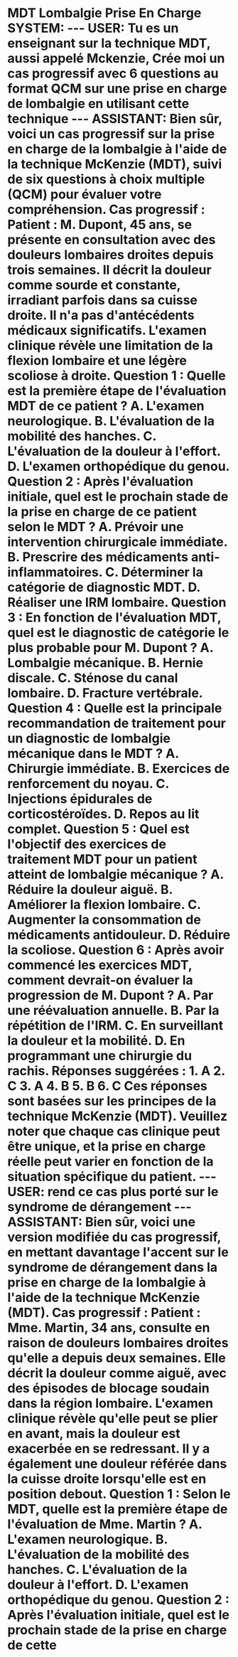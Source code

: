 # MDT Lombalgie Prise En Charge **SYSTEM**: --- **USER**: Tu es un enseignant sur la technique MDT, aussi appelé Mckenzie, Crée moi un cas progressif avec 6 questions au format QCM sur une prise en charge de lombalgie en utilisant cette technique --- **ASSISTANT**: Bien sûr, voici un cas progressif sur la prise en charge de la lombalgie à l'aide de la technique McKenzie (MDT), suivi de six questions à choix multiple (QCM) pour évaluer votre compréhension. Cas progressif : Patient : M. Dupont, 45 ans, se présente en consultation avec des douleurs lombaires droites depuis trois semaines. Il décrit la douleur comme sourde et constante, irradiant parfois dans sa cuisse droite. Il n'a pas d'antécédents médicaux significatifs. L'examen clinique révèle une limitation de la flexion lombaire et une légère scoliose à droite. Question 1 : Quelle est la première étape de l'évaluation MDT de ce patient ? A. L'examen neurologique. B. L'évaluation de la mobilité des hanches. C. L'évaluation de la douleur à l'effort. D. L'examen orthopédique du genou. Question 2 : Après l'évaluation initiale, quel est le prochain stade de la prise en charge de ce patient selon le MDT ? A. Prévoir une intervention chirurgicale immédiate. B. Prescrire des médicaments anti-inflammatoires. C. Déterminer la catégorie de diagnostic MDT. D. Réaliser une IRM lombaire. Question 3 : En fonction de l'évaluation MDT, quel est le diagnostic de catégorie le plus probable pour M. Dupont ? A. Lombalgie mécanique. B. Hernie discale. C. Sténose du canal lombaire. D. Fracture vertébrale. Question 4 : Quelle est la principale recommandation de traitement pour un diagnostic de lombalgie mécanique dans le MDT ? A. Chirurgie immédiate. B. Exercices de renforcement du noyau. C. Injections épidurales de corticostéroïdes. D. Repos au lit complet. Question 5 : Quel est l'objectif des exercices de traitement MDT pour un patient atteint de lombalgie mécanique ? A. Réduire la douleur aiguë. B. Améliorer la flexion lombaire. C. Augmenter la consommation de médicaments antidouleur. D. Réduire la scoliose. Question 6 : Après avoir commencé les exercices MDT, comment devrait-on évaluer la progression de M. Dupont ? A. Par une réévaluation annuelle. B. Par la répétition de l'IRM. C. En surveillant la douleur et la mobilité. D. En programmant une chirurgie du rachis. Réponses suggérées : 1. A 2. C 3. A 4. B 5. B 6. C Ces réponses sont basées sur les principes de la technique McKenzie (MDT). Veuillez noter que chaque cas clinique peut être unique, et la prise en charge réelle peut varier en fonction de la situation spécifique du patient. --- **USER**: rend ce cas plus porté sur le syndrome de dérangement --- **ASSISTANT**: Bien sûr, voici une version modifiée du cas progressif, en mettant davantage l'accent sur le syndrome de dérangement dans la prise en charge de la lombalgie à l'aide de la technique McKenzie (MDT). Cas progressif : Patient : Mme. Martin, 34 ans, consulte en raison de douleurs lombaires droites qu'elle a depuis deux semaines. Elle décrit la douleur comme aiguë, avec des épisodes de blocage soudain dans la région lombaire. L'examen clinique révèle qu'elle peut se plier en avant, mais la douleur est exacerbée en se redressant. Il y a également une douleur référée dans la cuisse droite lorsqu'elle est en position debout. Question 1 : Selon le MDT, quelle est la première étape de l'évaluation de Mme. Martin ? A. L'examen neurologique. B. L'évaluation de la mobilité des hanches. C. L'évaluation de la douleur à l'effort. D. L'examen orthopédique du genou. Question 2 : Après l'évaluation initiale, quel est le prochain stade de la prise en charge de cette